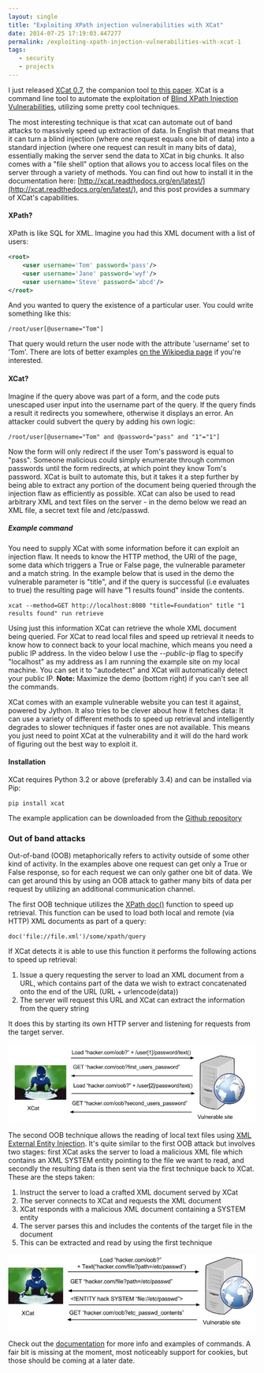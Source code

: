 ```yaml
---
layout: single
title: "Exploiting XPath injection vulnerabilities with XCat"
date: 2014-07-25 17:19:03.447277
permalink: /exploiting-xpath-injection-vulnerabilities-with-xcat-1
tags:
   - security
   - projects
---
```


I just released [XCat 0.7](https://pypi.python.org/pypi/xcat), the companion tool [to this paper](http://packetstorm.interhost.co.il/papers/general/bh-eu-12-Siddharth-Xpath-WP.pdf). XCat is a command line tool to automate the exploitation of [Blind XPath Injection Vulnerabilities](https://www.owasp.org/index.php/Blind_XPath_Injection), utilizing some pretty cool techniques.

The most interesting technique is that xcat can automate out of band attacks to massively speed up extraction of data. In English that means that it can turn a blind injection (where one request equals one bit of data) into a standard injection (where one request can result in many bits of data), essentially making the server send the data to XCat in big chunks. It also comes with a "file shell" option that allows you to access local files on the server through a variety of methods. You can find out how to install it in the documentation here: [http://xcat.readthedocs.org/en/latest/](http://xcat.readthedocs.org/en/latest/), and this post provides a summary of XCat's capabilities.

#### XPath?
XPath is like SQL for XML. Imagine you had this XML document with a list of users:

~~~~xml
<root>
	<user username='Tom' password='pass'/>
	<user username='Jane' password='wyf'/>
	<user username='Steve' password='abcd'/>
</root>
~~~~

And you wanted to query the existence of a particular user. You could write something like this:

~~~~xpath
/root/user[@username="Tom"]
~~~~

That query would return the user node with the attribute 'username' set to 'Tom'. There are lots of better examples [on the Wikipedia page](http://en.wikipedia.org/wiki/XPath) if you're interested.

#### XCat?
Imagine if the query above was part of a form, and the code puts unescaped user input into the username part of the query. If the query finds a result it redirects you somewhere, otherwise it displays an error. An attacker could subvert the query by adding his own logic:

~~~~xpath
/root/user[@username="Tom" and @password="pass" and "1"="1"]
~~~~

Now the form will only redirect if the user Tom's password is equal to "pass". Someone malicious could simply enumerate through common passwords until the form redirects, at which point they know Tom's password. XCat is built to automate this, but it takes it a step further by being able to extract any portion of the document being queried through the injection flaw as efficiently as possible. XCat can also be used to read arbitrary XML and text files on the server - in the demo below we read an XML file, a secret text file and /etc/passwd.

##### Example command
You need to supply XCat with some information before it can exploit an injection flaw. It needs to know the HTTP method, the URI of the page, some data which triggers a True or False page, the vulnerable parameter and a match string. In the example below that is used in the demo the vulnerable parameter is "title", and if the query is successful (i.e evaluates to true) the resulting page will have "1 results found" inside the contents. 

~~~~shell
xcat --method=GET http://localhost:8080 "title=Foundation" title "1 results found" run retrieve
~~~~

Using just this information XCat can retrieve the whole XML document being queried. For XCat to read local files and speed up retrieval it needs to know how to connect back to your local machine, which means you need a public IP address. In the video below I use the *--public-ip* flag to specify "localhost" as my address as I am running the example site on my local machine. You can set it to "autodetect" and XCat will automatically detect your public IP. **Note:** Maximize the demo (bottom right) if you can't see all the commands.

<script type="text/javascript" src="https://asciinema.org/a/10850.js" id="asciicast-10850" async></script>

XCat comes with an example vulnerable website you can test it against, powered by Jython. It also tries to be clever about how it fetches data: It can use a variety of different methods to speed up retrieval and intelligently degrades to slower techniques if faster ones are not available. This means you just need to point XCat at the vulnerability and it will do the hard work of figuring out the best way to exploit it.

#### Installation
XCat requires Python 3.2 or above (preferably 3.4) and can be installed via Pip:

~~~~shell
pip install xcat
~~~~

The example application can be downloaded from the [Github repository](https://github.com/orf/xcat/tree/master/example_application)

### Out of band attacks
Out-of-band (OOB) metaphorically refers to activity outside of some other kind of activity. In the examples above one request can get only a True or False response, so for each request we can only gather one bit of data. We can get around this by using an OOB attack to gather many bits of data per request by utilizing an additional communication channel. 

The first OOB technique utilizes the [XPath doc()](http://www.w3.org/TR/xpath-functions/#func-doc) function to speed up retrieval. This function can be used to load both local and remote (via HTTP) XML documents as part of a query:

~~~~xpath
doc('file://file.xml')/some/xpath/query
~~~~

If XCat detects it is able to use this function it performs the following actions to speed up retrieval:
   
   1. Issue a query requesting the server to load an XML document from a URL, which contains part of the data we wish to extract concatenated onto the end of the URL (URL + urlencode(data))
   2. The server will request this URL and XCat can extract the information from the query string

It does this by starting its own HTTP server and listening for requests from the target server.

![](./OOB_HTTP_postback_3_YQT2BHW7.jpg)

The second OOB technique allows the reading of local text files using [XML External Entity Injection](https://www.owasp.org/index.php/XML_External_Entity_(XXE)_Processing). It's quite similar to the first OOB attack but involves two stages: first XCat asks the server to load a malicious XML file which contains an XML SYSTEM entity pointing to the file we want to read, and secondly the resulting data is then sent via the first technique back to XCat. These are the steps taken:

   1. Instruct the server to load a crafted XML document served by XCat
   2. The server connects to XCat and requests the XML document
   3. XCat responds with a malicious XML document containing a SYSTEM entity
   4. The server parses this and includes the contents of the target file in the document
   5. This can be extracted and read by using the first technique

![](./OOB_HTTP_postback_4_TSS6RIH3.jpg)

Check out the [documentation](http://xcat.readthedocs.org/en/latest/) for more info and examples of commands. A fair bit is missing at the moment, most noticeably support for cookies, but those should be coming at a later date.
    